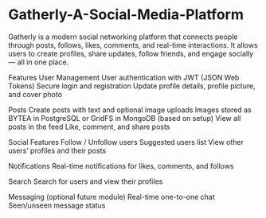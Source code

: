 # Gatherly-A-Social-Media-Platform

Gatherly is a modern social networking platform that connects people through posts, follows, likes, comments, and real-time interactions.
It allows users to create profiles, share updates, follow friends, and engage socially — all in one place.

 Features
  User Management
  User authentication with JWT (JSON Web Tokens)
  Secure login and registration
  Update profile details, profile picture, and cover photo

Posts
  Create posts with text and optional image uploads
  Images stored as BYTEA in PostgreSQL or GridFS in MongoDB (based on setup)
  View all posts in the feed
  Like, comment, and share posts

Social Features
  Follow / Unfollow users
  Suggested users list
  View other users’ profiles and their posts

Notifications
  Real-time notifications for likes, comments, and follows
  
Search
  Search for users and view their profiles

Messaging (optional future module)
  Real-time one-to-one chat
  Seen/unseen message status
